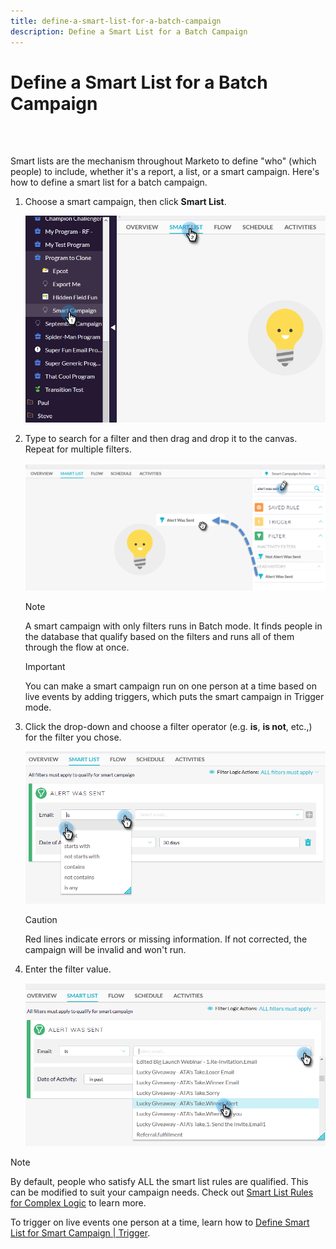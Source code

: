 ```yaml
---
title: define-a-smart-list-for-a-batch-campaign
description: Define a Smart List for a Batch Campaign
---
```


# Define a Smart List for a Batch Campaign

<br>&nbsp;

Smart lists are the mechanism throughout Marketo to define "who" (which people) to include, whether it's a report, a list, or a smart campaign. Here's how to define a smart list for a batch campaign.

1. Choose a smart campaign, then click **Smart List**.

   ![Image One](/help/sky/assets/smart-campaigns/define-a-smart-list-for-a-batch-campaign/define-a-smart-list-for-a-batch-campaign-1.png)

1. Type to search for a filter and then drag and drop it to the canvas. Repeat for multiple filters.

   ![Image Two](/help/sky/assets/smart-campaigns/define-a-smart-list-for-a-batch-campaign/define-a-smart-list-for-a-batch-campaign-2.png)

   >[!NOTE]
   >
   >A smart campaign with only filters runs in Batch mode. It finds people in the database that qualify based on the filters and runs all of them through the flow at once.

   >[!IMPORTANT]
   >
   >You can make a smart campaign run on one person at a time based on live events by adding triggers, which puts the smart campaign in Trigger mode.

1. Click the drop-down and choose a filter operator (e.g. **is**, **is not**, etc.,) for the filter you chose.

   ![Image Three](/help/sky/assets/smart-campaigns/define-a-smart-list-for-a-batch-campaign/define-a-smart-list-for-a-batch-campaign-3.png)

   >[!CAUTION]
   >
   >Red lines indicate errors or missing information. If not corrected, the campaign will be invalid and won't run.

1. Enter the filter value.

   ![Image Four](/help/sky/assets/smart-campaigns/define-a-smart-list-for-a-batch-campaign/define-a-smart-list-for-a-batch-campaign-4.png)

>[!NOTE]
>
>By default, people who satisfy ALL the smart list rules are
>qualified. This can be modified to suit your campaign needs. Check out [Smart List Rules for Complex Logic](https://docs.marketo.com/display/DOCS/Using+Advanced+Smart+List+Rule+Logic) to learn more.
>
>To trigger on live events one person at a time, learn how to [Define Smart List for Smart Campaign | Trigger](https://docs.marketo.com/display/DOCS/Define+Smart+List+for+Smart+Campaign+%7C+Trigger).
